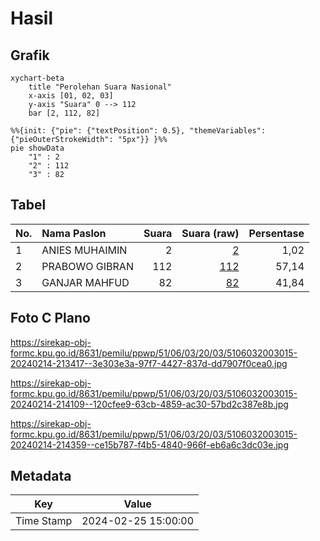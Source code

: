 # Hasil

## Grafik

```mermaid
xychart-beta
    title "Perolehan Suara Nasional"
    x-axis [01, 02, 03]
    y-axis "Suara" 0 --> 112
    bar [2, 112, 82]
```

```mermaid
%%{init: {"pie": {"textPosition": 0.5}, "themeVariables": {"pieOuterStrokeWidth": "5px"}} }%%
pie showData
    "1" : 2
    "2" : 112
    "3" : 82
```

## Tabel

| No. | Nama Paslon    | Suara | Suara (raw) | Persentase |
|:--- |:-------------- | -----:| -----------:| ----------:|
| 1   | ANIES MUHAIMIN | 2     | [2][p-1]    | 1,02       |
| 2   | PRABOWO GIBRAN | 112   | [112][p-2]  | 57,14      |
| 3   | GANJAR MAHFUD  | 82    | [82][p-3]   | 41,84      |


[p-1]: https://github.com/gigit-pemilu/pemilu-2024/blob/main/pilpres/hitung-suara/sub/51-bali/sub/06-bangli/sub/03-tembuku/sub/2003-yangapi/sub/015-tps/sub/paslon-1.txt
[p-2]: https://github.com/gigit-pemilu/pemilu-2024/blob/main/pilpres/hitung-suara/sub/51-bali/sub/06-bangli/sub/03-tembuku/sub/2003-yangapi/sub/015-tps/sub/paslon-2.txt
[p-3]: https://github.com/gigit-pemilu/pemilu-2024/blob/main/pilpres/hitung-suara/sub/51-bali/sub/06-bangli/sub/03-tembuku/sub/2003-yangapi/sub/015-tps/sub/paslon-3.txt

## Foto C Plano

https://sirekap-obj-formc.kpu.go.id/8631/pemilu/ppwp/51/06/03/20/03/5106032003015-20240214-213417--3e303e3a-97f7-4427-837d-dd7907f0cea0.jpg

https://sirekap-obj-formc.kpu.go.id/8631/pemilu/ppwp/51/06/03/20/03/5106032003015-20240214-214109--120cfee9-63cb-4859-ac30-57bd2c387e8b.jpg

https://sirekap-obj-formc.kpu.go.id/8631/pemilu/ppwp/51/06/03/20/03/5106032003015-20240214-214359--ce15b787-f4b5-4840-966f-eb6a6c3dc03e.jpg


## Metadata

| Key        | Value               |
| ---------- | ------------------- |
| Time Stamp | 2024-02-25 15:00:00 |



